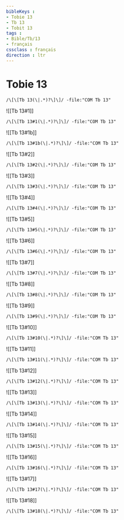 ```yaml
---
bibleKeys : 
- Tobie 13
- Tb 13
- Tobit 13
tags : 
- Bible/Tb/13
- français
cssclass : français
direction : ltr
---
```


# Tobie 13

```query
/\[\[Tb 13(\|.*)?\]\]/ -file:"COM Tb 13"
```



![[Tb 13#1]]

```query
/\[\[Tb 13#1(\|.*)?\]\]/ -file:"COM Tb 13"
```

![[Tb 13#1b]]

```query
/\[\[Tb 13#1b(\|.*)?\]\]/ -file:"COM Tb 13"
```

![[Tb 13#2]]

```query
/\[\[Tb 13#2(\|.*)?\]\]/ -file:"COM Tb 13"
```

![[Tb 13#3]]

```query
/\[\[Tb 13#3(\|.*)?\]\]/ -file:"COM Tb 13"
```

![[Tb 13#4]]

```query
/\[\[Tb 13#4(\|.*)?\]\]/ -file:"COM Tb 13"
```

![[Tb 13#5]]

```query
/\[\[Tb 13#5(\|.*)?\]\]/ -file:"COM Tb 13"
```

![[Tb 13#6]]

```query
/\[\[Tb 13#6(\|.*)?\]\]/ -file:"COM Tb 13"
```

![[Tb 13#7]]

```query
/\[\[Tb 13#7(\|.*)?\]\]/ -file:"COM Tb 13"
```

![[Tb 13#8]]

```query
/\[\[Tb 13#8(\|.*)?\]\]/ -file:"COM Tb 13"
```

![[Tb 13#9]]

```query
/\[\[Tb 13#9(\|.*)?\]\]/ -file:"COM Tb 13"
```

![[Tb 13#10]]

```query
/\[\[Tb 13#10(\|.*)?\]\]/ -file:"COM Tb 13"
```

![[Tb 13#11]]

```query
/\[\[Tb 13#11(\|.*)?\]\]/ -file:"COM Tb 13"
```

![[Tb 13#12]]

```query
/\[\[Tb 13#12(\|.*)?\]\]/ -file:"COM Tb 13"
```

![[Tb 13#13]]

```query
/\[\[Tb 13#13(\|.*)?\]\]/ -file:"COM Tb 13"
```

![[Tb 13#14]]

```query
/\[\[Tb 13#14(\|.*)?\]\]/ -file:"COM Tb 13"
```

![[Tb 13#15]]

```query
/\[\[Tb 13#15(\|.*)?\]\]/ -file:"COM Tb 13"
```

![[Tb 13#16]]

```query
/\[\[Tb 13#16(\|.*)?\]\]/ -file:"COM Tb 13"
```

![[Tb 13#17]]

```query
/\[\[Tb 13#17(\|.*)?\]\]/ -file:"COM Tb 13"
```

![[Tb 13#18]]

```query
/\[\[Tb 13#18(\|.*)?\]\]/ -file:"COM Tb 13"
```

